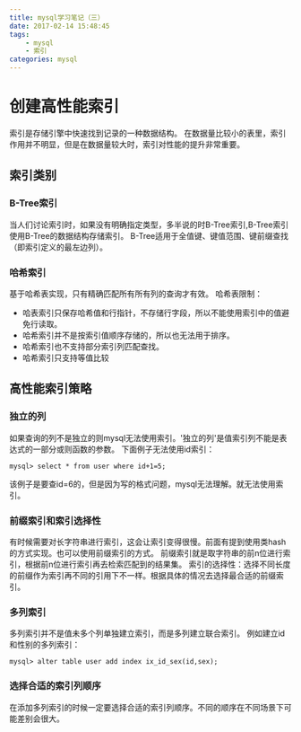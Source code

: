 ```yaml
---
title: mysql学习笔记（三）
date: 2017-02-14 15:48:45
tags:
    - mysql
    - 索引
categories: mysql
---
```

# 创建高性能索引
索引是存储引擎中快速找到记录的一种数据结构。
在数据量比较小的表里，索引作用并不明显，但是在数据量较大时，索引对性能的提升非常重要。
## 索引类别
### B-Tree索引
当人们讨论索引时，如果没有明确指定类型，多半说的时B-Tree索引,B-Tree索引使用B-Tree的数据结构存储索引。
B-Tree适用于全值键、键值范围、键前缀查找（即索引定义的最左边列）。
### 哈希索引
基于哈希表实现，只有精确匹配所有所有列的查询才有效。
哈希表限制：
+ 哈表索引只保存哈希值和行指针，不存储行字段，所以不能使用索引中的值避免行读取。
+ 哈希索引并不是按索引值顺序存储的，所以也无法用于排序。
+ 哈希索引也不支持部分索引列匹配查找。
+ 哈希索引只支持等值比较

## 高性能索引策略

### 独立的列
如果查询的列不是独立的则mysql无法使用索引。'独立的列'是值索引列不能是表达式的一部分或则函数的参数。
下面例子无法使用id索引：
```
mysql> select * from user where id+1=5;
```
该例子是要查id=6的，但是因为写的格式问题，mysql无法理解。就无法使用索引。
### 前缀索引和索引选择性
有时候需要对长字符串进行索引，这会让索引变得很慢。前面有提到使用类hash的方式实现。也可以使用前缀索引的方式。
前缀索引就是取字符串的前n位进行索引，根据前n位进行索引再去检索匹配到的结果集。
索引的选择性：选择不同长度的前缀作为索引再不同的引用下不一样。根据具体的情况去选择最合适的前缀索引。

### 多列索引
多列索引并不是值未多个列单独建立索引，而是多列建立联合索引。
例如建立id和性别的多列索引：
```
mysql> alter table user add index ix_id_sex(id,sex);
```
### 选择合适的索引列顺序
在添加多列索引的时候一定要选择合适的索引列顺序。不同的顺序在不同场景下可能差别会很大。